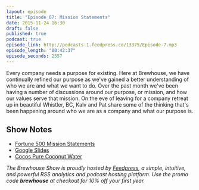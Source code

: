 ```yaml
---
layout: episode
title: "Episode 07: Mission Statements"
date: 2015-11-24 16:30
draft: false
published: true
podcast: true
episode_link: http://podcasts-1.feedpress.co/13375/Episode-7.mp3
episode_length: "00:42:37"
episode_seconds: 2557
---
```


Every company needs a purpose for existing. Here at Brewhouse, we have continually refined our purpose as we've gained a better understanding of who we are and what we want to do. Over the past month we've been having a number of discussions around our purpose, or mission, and how our values serve that mission. On the eve of leaving for a company retreat up in beautiful Whistler, BC, Kalv and Pat share some of the thinking that's been happening around who we are as a company and what our purpose is.

## Show Notes

- [Fortune 500 Mission Statements](https://www.missionstatements.com/fortune_500_mission_statements.html)
- [Google Slides](https://www.google.com/slides/about/)
- [Cocos Pure Coconut Water](http://www.cocospure.com)

*The Brewhouse Show is proudly hosted by [Feedpress][FP], a simple, intuitive, and powerful RSS analytics and podcast hosting platform. Use the promo code **brewhouse** at checkout for 10% off your first year.*

[FP]: http://feed.press
[TBS]: http://brewhouse.io/show/